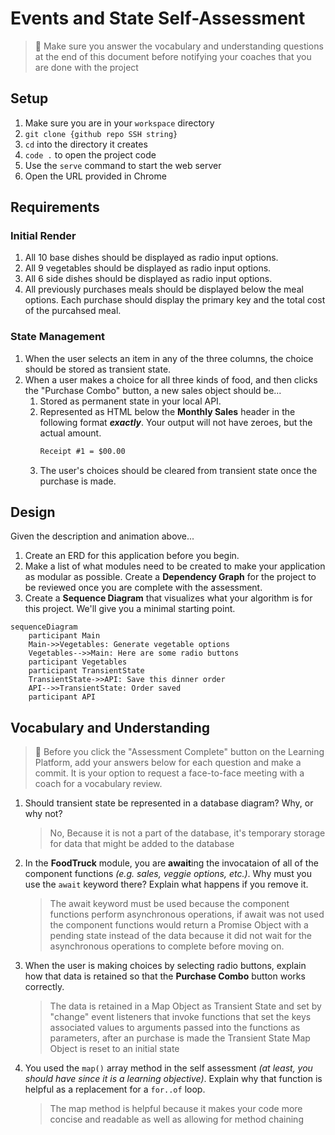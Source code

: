 # Events and State Self-Assessment

> 🧨 Make sure you answer the vocabulary and understanding questions at the end of this document before notifying your coaches that you are done with the project

## Setup

1. Make sure you are in your `workspace` directory
1. `git clone {github repo SSH string}`
1. `cd` into the directory it creates
1. `code .` to open the project code
1. Use the `serve` command to start the web server
1. Open the URL provided in Chrome

## Requirements

### Initial Render

1. All 10 base dishes should be displayed as radio input options.
1. All 9 vegetables should be displayed as radio input options.
1. All 6 side dishes should be displayed as radio input options.
1. All previously purchases meals should be displayed below the meal options. Each purchase should display the primary key and the total cost of the purcahsed meal.

### State Management

1. When the user selects an item in any of the three columns, the choice should be stored as transient state.
1. When a user makes a choice for all three kinds of food, and then clicks the "Purchase Combo" button, a new sales object should be...
    1. Stored as permanent state in your local API.
    1. Represented as HTML below the **Monthly Sales** header in the following format **_exactly_**. Your output will not have zeroes, but the actual amount.
        ```html
        Receipt #1 = $00.00
        ```
   1. The user's choices should be cleared from transient state once the purchase is made.

## Design

Given the description and animation above...

1. Create an ERD for this application before you begin.
1. Make a list of what modules need to be created to make your application as modular as possible. Create a **Dependency Graph** for the project to be reviewed once you are complete with the assessment.
1. Create a **Sequence Diagram** that visualizes what your algorithm is for this project. We'll give you a minimal starting point.

```mermaid
sequenceDiagram
    participant Main
    Main->>Vegetables: Generate vegetable options
    Vegetables-->>Main: Here are some radio buttons
    participant Vegetables
    participant TransientState
    TransientState->>API: Save this dinner order
    API-->>TransientState: Order saved
    participant API
```

## Vocabulary and Understanding

> 🧨 Before you click the "Assessment Complete" button on the Learning Platform, add your answers below for each question and make a commit. It is your option to request a face-to-face meeting with a coach for a vocabulary review.

1. Should transient state be represented in a database diagram? Why, or why not?
   > No, Because it is not a part of the database, it's temporary storage for data that might be added to the database

2. In the **FoodTruck** module, you are **await**ing the invocataion of all of the component functions _(e.g. sales, veggie options, etc.)_. Why must you use the `await` keyword there? Explain what happens if you remove it.
   > The await keyword must be used because the component functions perform asynchronous operations,
   > if await was not used the component functions would return a Promise Object with a pending state
   > instead of the data because it did not wait for the asynchronous operations to complete before moving on.

3. When the user is making choices by selecting radio buttons, explain how that data is retained so that the **Purchase Combo** button works correctly.
   > The data is retained in a Map Object as Transient State and set by "change" event listeners that invoke functions
   > that set the keys associated values to arguments passed into the functions as parameters, after an purchase is made
   > the Transient State Map Object is reset to an initial state
    
4. You used the `map()` array method in the self assessment _(at least, you should have since it is a learning objective)_. Explain why that function is helpful as a replacement for a `for..of` loop.
   > The map method is helpful because it makes your code more concise and readable as well as allowing for method chaining
